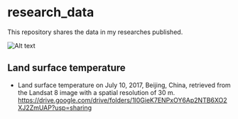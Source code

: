 # research_data
This repository shares the data in my researches published.

![Alt text](https://drive.google.com/file/d/1iFuAxoAg0z_or_HLV9-l5Kj9bERoUFVc/view?usp=sharing.png "Optional title")
## Land surface temperature
- Land surface temperature on July 10, 2017, Beijing, China, retrieved from the Landsat 8 image with a spatial resolution of 30 m.
https://drive.google.com/drive/folders/1l0GieK7ENPxOY6Ap2NTB6XO2XJ2ZmUAP?usp=sharing
